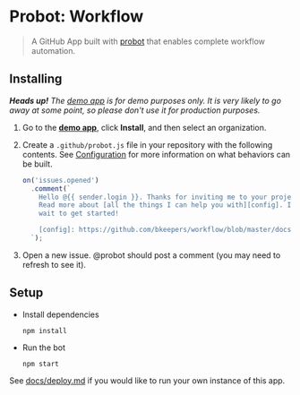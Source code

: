 # Probot: Workflow

> A GitHub App built with [probot](https://github.com/probot/probot) that enables complete workflow automation.

## Installing

_**Heads up!** The [demo app](hhttps://github.com/apps/probot-demo) is for demo purposes only.
It is very likely to go away at some point, so please don't use it for production purposes._

1. Go to the **[demo app](https://github.com/apps/probot-demo)**, click **Install**, and then select an organization.
2. Create a `.github/probot.js` file in your repository with the following contents.
   See [Configuration](docs/configuration.md) for more information on what behaviors can be built.
   ```javascript
   on('issues.opened')
     .comment(`
       Hello @{{ sender.login }}. Thanks for inviting me to your project.
       Read more about [all the things I can help you with][config]. I can't
       wait to get started!

       [config]: https://github.com/bkeepers/workflow/blob/master/docs/configuration.md
     `);
   ```

3. Open a new issue. @probot should post a comment (you may need to refresh to see it).

## Setup

* Install dependencies
  ```
  npm install
  ```
  
* Run the bot
  ```
  npm start
  ```

See [docs/deploy.md](docs/deploy.md) if you would like to run your own instance of this app.
